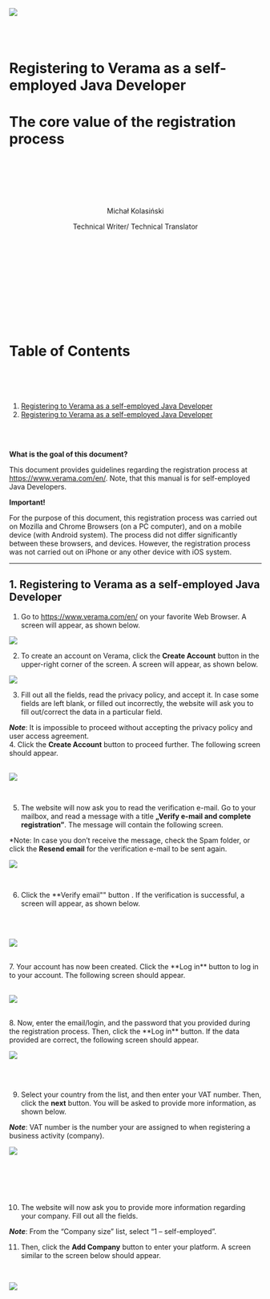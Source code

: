 ![](logo1.jpg)

<br>

<br>

# Registering to Verama as a self-employed Java Developer
# The core value of the registration process
  <br>
<br>
<br>
<br>
<br>

<p align="center"> Michał Kolasiński </p>
<p align="center"> Technical Writer/ Technical Translator </p>
<br>
<br>
<br>
<br>
<br>
<br>
<br>
<br>
<br>
<br>


# Table of Contents


<br>
<br>
<br>

1. [Registering to Verama as a self-employed Java Developer](#manual)
2. [Registering to Verama as a self-employed Java Developer](#core)




<br>
<br>


**What is the goal of this document?**

This document provides guidelines regarding the registration process at https://www.verama.com/en/. Note, that this manual is for self-employed Java Developers.

**Important!**


For the purpose of this document, this registration process was carried out on Mozilla and Chrome Browsers (on a PC computer), and on a mobile device (with Android system). The process did not differ significantly between these browsers, and devices.
However, the registration process was not carried out on iPhone or any other device with iOS system.

------

## <a name="manual"><b>1. Registering to Verama as a self-employed Java Developer </b></a>

1.	Go to https://www.verama.com/en/ on your favorite Web Browser. A screen will appear, as shown below.

![](ekran1.jpg)
<br>


2.	To create an account on Verama, click the **Create Account**  button in the upper-right corner of the screen. A screen will appear, as shown below.

![](ekran2.jpg)
<br>

3.	Fill out all the fields, read the privacy policy, and accept it. In case some fields are left blank, or filled out incorrectly, the website will ask you to fill out/correct the data in a particular field.

***Note***: It is impossible to proceed without accepting the privacy policy and user access agreement.
<br>
4.	Click the **Create Account**  button to proceed further. The following screen should appear.
<br>
<br>

![](ekran3.jpg)

<br>

5.	The website will now ask you to read the verification e-mail. Go to your mailbox, and read a message with a title **„Verify e-mail and complete registration”**. The message will contain the following screen.

*Note: In case you don’t receive the message, check the Spam folder, or click the **Resend email**  for the verification e-mail to be sent again.
<br>

![](ekran4.jpg)

<br>

6.	Click the **Verify email"" button . If the verification is successful, a screen will appear, as shown below.
<br>
<br>

![](ekran5.jpg)

<br>
7.	Your account has now been created. Click the **Log in**  button to log in to your account. The following screen should appear.
<br>
<br>

![](ekran6.jpg)

<br>
8.	Now, enter the email/login, and the password that you provided during the registration process. Then, click the **Log in**  button. If the data provided are correct, the following screen should appear.
<br>

![](ekran7.jpg)

<br>
<br>

9.	Select your country from the list, and then enter your VAT number. Then, click the **next**  button. You will be asked to provide more information, as shown below.

***Note***: VAT number is the number your are assigned to when registering a business activity (company).
<br>

![](Ekran8.jpg)

<br>
<br>

<br>
<br>

10.	The website will now ask you to provide more information regarding your company. Fill out all the fields. 

***Note***: From the “Company size” list, select “1 – self-employed”.

11.	Then, click the **Add Company** button to enter your platform. A screen similar to the screen below should appear.
<br>

![](ekran9.jpg)


<br>
<br>
